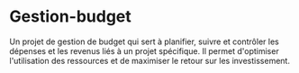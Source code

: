 # Gestion-budget
Un projet de gestion de budget qui sert à planifier, suivre et contrôler les dépenses et les revenus liés à un projet spécifique. Il permet d'optimiser l'utilisation des ressources et de maximiser le retour sur les investissement.
